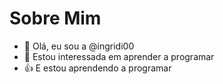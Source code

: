 # Sobre Mim

- 👋 Olá, eu sou a @ingridi00
- 👀 Estou interessada em aprender a programar
- 👍 E estou aprendendo a  programar

<!---
ingridi00/ingridi00 is a ✨ special ✨ repository because its `README.md` (this file) appears on your GitHub profile.
You can click the Preview link to take a look at your changes.
--->
